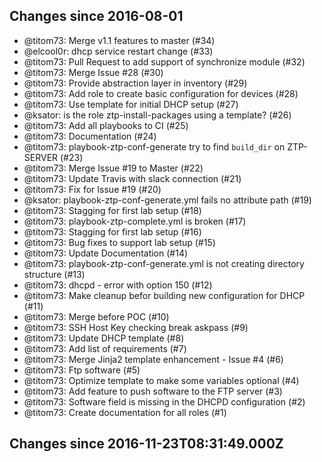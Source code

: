 ## Changes since 2016-08-01

 * @titom73: Merge v1.1 features to master (#34)
 * @elcool0r: dhcp service restart change (#33)
 * @titom73: Pull Request to add support of synchronize module (#32)
 * @titom73: Merge Issue #28 (#30)
 * @titom73: Provide abstraction layer in inventory (#29)
 * @titom73: Add role to create basic configuration for devices (#28)
 * @titom73: Use template for initial DHCP setup (#27)
 * @ksator: is the role ztp-install-packages using a template?  (#26)
 * @titom73: Add all playbooks to CI (#25)
 * @titom73: Documentation (#24)
 * @titom73: playbook-ztp-conf-generate try to find `build_dir` on ZTP-SERVER (#23)
 * @titom73: Merge Issue #19 to Master (#22)
 * @titom73: Update Travis with slack connection (#21)
 * @titom73: Fix for Issue #19 (#20)
 * @ksator:  playbook-ztp-conf-generate.yml fails no attribute path (#19)
 * @titom73: Stagging for first lab setup (#18)
 * @titom73: playbook-ztp-complete.yml is broken (#17)
 * @titom73: Stagging for first lab setup (#16)
 * @titom73: Bug fixes to support lab setup (#15)
 * @titom73: Update Documentation (#14)
 * @titom73: playbook-ztp-conf-generate.yml is not creating directory structure (#13)
 * @titom73: dhcpd - error with option 150 (#12)
 * @titom73: Make cleanup befor building new configuration for DHCP (#11)
 * @titom73: Merge before POC (#10)
 * @titom73: SSH Host Key checking break askpass (#9)
 * @titom73: Update DHCP template (#8)
 * @titom73: Add list of requirements (#7)
 * @titom73: Merge Jinja2 template enhancement - Issue #4 (#6)
 * @titom73: Ftp software (#5)
 * @titom73: Optimize template to make some variables optional (#4)
 * @titom73: Add feature to push software to the FTP server (#3)
 * @titom73: Software field is missing in the DHCPD configuration (#2)
 * @titom73: Create documentation for all roles (#1)

## Changes since 2016-11-23T08:31:49.000Z


